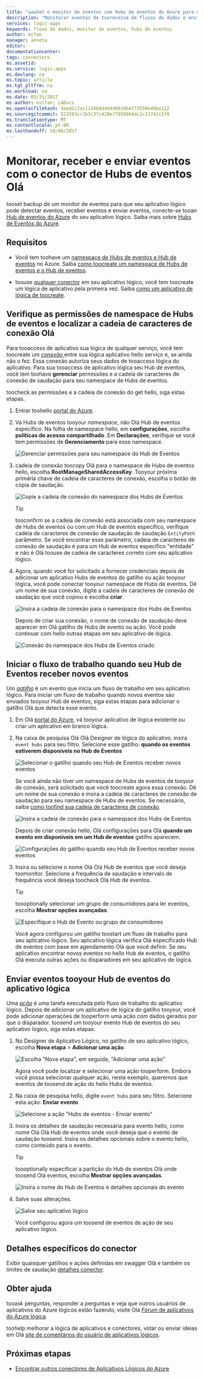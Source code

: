 ```yaml
---
title: "aaaSet o monitor de eventos com Hubs de eventos do Azure para os aplicativos lógicos do Azure | Microsoft Docs"
description: "Monitorar eventos de tooreceive de fluxos de dados e enviar eventos para os aplicativos lógicos do Azure com Hubs de eventos do Azure"
services: logic-apps
keywords: fluxo de dados, monitor de eventos, hubs de eventos
author: ecfan
manager: anneta
editor: 
documentationcenter: 
tags: connectors
ms.assetid: 
ms.service: logic-apps
ms.devlang: na
ms.topic: article
ms.tgt_pltfrm: na
ms.workload: na
ms.date: 03/31/2017
ms.author: estfan; LADocs
ms.openlocfilehash: 4aad2c2ac1134b4d4d440019b4773559e49be122
ms.sourcegitcommit: 523283cc1b3c37c428e77850964dc1c33742c5f0
ms.translationtype: MT
ms.contentlocale: pt-BR
ms.lasthandoff: 10/06/2017
---
```

# <a name="monitor-receive-and-send-events-with-hello-event-hubs-connector"></a>Monitorar, receber e enviar eventos com o conector de Hubs de eventos Olá

tooset backup de um monitor de eventos para que seu aplicativo lógico pode detectar eventos, receber eventos e enviar eventos, conecte-se tooan [Hub de eventos do Azure](https://azure.microsoft.com/services/event-hubs) do seu aplicativo lógico. Saiba mais sobre [Hubs de Eventos do Azure](../event-hubs/event-hubs-what-is-event-hubs.md).

## <a name="requirements"></a>Requisitos

* Você tem toohave um [namespace de Hubs de eventos e Hub de eventos](../event-hubs/event-hubs-create.md) no Azure. Saiba [como toocreate um namespace de Hubs de eventos e o Hub de eventos](../event-hubs/event-hubs-create.md). 

* toouse [qualquer conector](https://docs.microsoft.com/azure/connectors/apis-list) em seu aplicativo lógico, você tem toocreate um lógica de aplicativo pela primeira vez. Saiba [como um aplicativo de lógica de toocreate](../logic-apps/logic-apps-create-a-logic-app.md).

<a name="permissions-connection-string"></a>
## <a name="check-event-hubs-namespace-permissions-and-find-hello-connection-string"></a>Verifique as permissões de namespace de Hubs de eventos e localizar a cadeia de caracteres de conexão Olá

Para tooaccess de aplicativo sua lógica de qualquer serviço, você tem toocreate um [ *conexão* ](./connectors-overview.md) entre sua lógica aplicativo hello serviço e, se ainda não o fez. Essa conexão autoriza seus dados de tooaccess lógica do aplicativo.
Para sua tooaccess de aplicativo lógica seu Hub de eventos, você tem toohave **gerenciar** permissões e a cadeia de caracteres de conexão de saudação para seu namespace de Hubs de eventos.

toocheck as permissões e a cadeia de conexão do get hello, siga estas etapas.

1.  Entrar toohello [portal do Azure](https://portal.azure.com "portal do Azure"). 

2.  Vá Hubs de eventos tooyour *namespace*, não Olá Hub de eventos específico. Na folha de namespace hello, em **configurações**, escolha **políticas de acesso compartilhado**. Em **Declarações**, verifique se você tem permissões de **Gerenciamento** para esse namespace.

    ![Gerenciar permissões para seu namespace do Hub de Eventos](./media/connectors-create-api-azure-event-hubs/event-hubs-namespace.png)

3.  cadeia de conexão toocopy Olá para o namespace de Hubs de eventos hello, escolha **RootManageSharedAccessKey**. Tooyour próxima primária chave de cadeia de caracteres de conexão, escolha o botão de cópia de saudação.

    ![Copie a cadeia de conexão do namespace dos Hubs de Eventos](media/connectors-create-api-azure-event-hubs/find-event-hub-namespace-connection-string.png)

    > [!TIP]
    > tooconfirm se a cadeia de conexão está associada com seu namespace de Hubs de eventos ou com um Hub de eventos específico, verifique cadeia de caracteres de conexão de saudação de saudação `EntityPath` parâmetro. Se você encontrar esse parâmetro, cadeia de caracteres de conexão de saudação é para um Hub de eventos específico "entidade" e não é Olá toouse de cadeia de caracteres correto com seu aplicativo lógico.

4.  Agora, quando você for solicitado a fornecer credenciais depois de adicionar um aplicativo Hubs de eventos do gatilho ou ação tooyour lógica, você pode conectar tooyour namespace de Hubs de eventos. Dê um nome de sua conexão, digite a cadeia de caracteres de conexão de saudação que você copiou e escolha **criar**.

    ![Insira a cadeia de conexão para o namespace dos Hubs de Eventos](./media/connectors-create-api-azure-event-hubs/event-hubs-connection.png)

    Depois de criar sua conexão, o nome de conexão de saudação deve aparecer em Olá gatilho de Hubs de evento ou ação. 
    Você pode continuar com hello outras etapas em seu aplicativo de lógica.

    ![Conexão do namespace dos Hubs de Eventos criado](./media/connectors-create-api-azure-event-hubs/event-hubs-connection-created.png)

## <a name="start-workflow-when-your-event-hub-receives-new-events"></a>Iniciar o fluxo de trabalho quando seu Hub de Eventos receber novos eventos

Um [*gatilho*](../logic-apps/logic-apps-what-are-logic-apps.md#logic-app-concepts) é um evento que inicia um fluxo de trabalho em seu aplicativo lógico. Para iniciar um fluxo de trabalho quando novos eventos são enviados tooyour Hub de eventos, siga estas etapas para adicionar o gatilho Olá que detecta esse evento.

1.  Em Olá [portal do Azure](https://portal.azure.com "portal do Azure"), vá tooyour aplicativo de lógica existente ou criar um aplicativo em branco lógica.

2.  Na caixa de pesquisa Olá Olá Designer de lógica do aplicativo, insira `event hubs` para seu filtro. Selecione esse gatilho: **quando os eventos estiverem disponíveis no Hub de Eventos**

    ![Selecionar o gatilho quando seu Hub de Eventos receber novos eventos](./media/connectors-create-api-azure-event-hubs/find-event-hubs-trigger.png)

    Se você ainda não tiver um namespace de Hubs de eventos de tooyour de conexão, será solicitado que você toocreate agora essa conexão. Dê um nome de sua conexão e insira a cadeia de caracteres de conexão de saudação para seu namespace de Hubs de eventos. 
    Se necessário, saiba [como toofind sua cadeia de caracteres de conexão](#permissions-connection-string).

    ![Insira a cadeia de conexão para o namespace dos Hubs de Eventos](./media/connectors-create-api-azure-event-hubs/event-hubs-connection.png)

    Depois de criar conexão hello, Olá configurações para Olá **quando um evento em disponíveis em um Hub de eventos** gatilho aparecem.

    ![Configurações do gatilho quando seu Hub de Eventos receber novos eventos](./media/connectors-create-api-azure-event-hubs/event-hubs-trigger.png)

3.  Insira ou selecione o nome Olá Olá Hub de eventos que você deseja toomonitor. Selecione a frequência de saudação e intervalo de frequência você deseja toocheck Olá Hub de eventos.

    > [!TIP]
    > toooptionally selecionar um grupo de consumidores para ler eventos, escolha **Mostrar opções avançadas**. 

    ![Especifique o Hub de Evento ou grupo de consumidores](./media/connectors-create-api-azure-event-hubs/event-hubs-trigger-details.png)

    Você agora configurou um gatilho toostart um fluxo de trabalho para seu aplicativo lógico. 
    Seu aplicativo lógica verifica Olá especificado Hub de eventos com base em agendamento Olá que você definir. 
    Se seu aplicativo encontrar novos eventos no hello Hub de eventos, o gatilho Olá executa outras ações ou disparadores em seu aplicativo de lógica.

## <a name="send-events-tooyour-event-hub-from-your-logic-app"></a>Enviar eventos tooyour Hub de eventos do aplicativo lógica

Uma [*ação*](../logic-apps/logic-apps-what-are-logic-apps.md#logic-app-concepts) é uma tarefa executada pelo fluxo de trabalho do aplicativo lógico. Depois de adicionar um aplicativo de lógica do gatilho tooyour, você pode adicionar operações de tooperform uma ação com dados gerados por que o disparador. toosend um tooyour evento Hub de eventos do seu aplicativo lógico, siga estas etapas.

1.  No Designer de Aplicativo Lógico, no gatilho de seu aplicativo lógico, escolha **Nova etapa** > **Adicionar uma ação**.

    ![Escolha "Nova etapa", em seguida, "Adicionar uma ação"](./media/connectors-create-api-azure-event-hubs/add-action.png)

    Agora você pode localizar e selecionar uma ação tooperform. 
    Embora você possa selecionar qualquer ação, neste exemplo, queremos que eventos de toosend de ação do hello Hubs de eventos.

2.  Na caixa de pesquisa hello, digite `event hubs` para seu filtro.
Selecione esta ação: **Enviar evento**

    ![Selecione a ação "Hubs de eventos - Enviar evento"](./media/connectors-create-api-azure-event-hubs/find-event-hubs-action.png)

3.  Insira os detalhes de saudação necessária para evento hello, como nome Olá Olá Hub de eventos onde você deseja que o evento de saudação toosend. Insira os detalhes opcionais sobre o evento hello, como conteúdo para o evento.

    > [!TIP]
    > toooptionally especificar a partição do Hub de eventos Olá onde toosend Olá eventos, escolha **Mostrar opções avançadas**. 

    ![Insira o nome do Hub de Eventos e detalhes opcionais do evento](./media/connectors-create-api-azure-event-hubs/event-hubs-send-event-action.png)

6.  Salve suas alterações.

    ![Salve seu aplicativo lógico](./media/connectors-create-api-azure-event-hubs/save-logic-app.png)

    Você configurou agora um toosend de eventos de ação de seu aplicativo lógico. 

## <a name="connector-specific-details"></a>Detalhes específicos do conector

Exibir quaisquer gatilhos e ações definidas em swagger Olá e também os limites de saudação [detalhes conector](/connectors/eventhubs/). 

## <a name="get-help"></a>Obter ajuda

tooask perguntas, responder a perguntas e veja que outros usuários de aplicativos do Azure lógicos estão fazendo, visite Olá [Fórum de aplicativos do Azure lógica](https://social.msdn.microsoft.com/Forums/en-US/home?forum=azurelogicapps).

toohelp melhorar a lógica de aplicativos e conectores, votar ou enviar ideias em Olá [site de comentários do usuário de aplicativos lógicos](http://aka.ms/logicapps-wish).

## <a name="next-steps"></a>Próximas etapas

*  [Encontrar outros conectores de Aplicativos Lógicos do Azure](./apis-list.md)